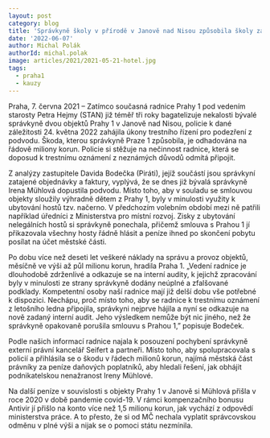 ```yaml
---
layout: post
category: blog
title: 'Správkyně školy v přírodě v Janově nad Nisou způsobila školy za miliony, radnice nechce věc s policií řešit'
date: '2022-06-07'
author: Michal Polák
authorId: michal.polak
image: articles/2021/2021-05-21-hotel.jpg
tags:
  - praha1
  - kauzy
---
```


Praha, 7. června 2021 – Zatímco současná radnice Prahy 1 pod vedením starosty Petra Hejmy (STAN) již téměř tři roky bagatelizuje nekalosti bývalé správkyně dvou objektů Prahy 1 v Janově nad Nisou, policie k dané záležitosti 24. května 2022 zahájila úkony trestního řízení  pro podezření z podvodu. Škoda, kterou správkyně Praze 1 způsobila, je odhadována  na řádově miliony korun. Policie si stěžuje na nečinnost radnice, která se doposud k trestnímu oznámení z neznámých důvodů odmítá připojit.

Z analýzy zastupitele Davida Bodečka (Piráti), jejíž součástí jsou správkyní zatajené objednávky a faktury, vyplývá, že se dnes již bývalá správkyně Irena Mühlová dopustila podvodu. Místo toho, aby v souladu se smlouvou objekty sloužily výhradně dětem z Prahy 1, byly v minulosti využity k ubytování hostů tzv. načerno. V předchozím volebním období mezi ně patřili například úředníci z Ministerstva pro místní rozvoj. Zisky z ubytování nelegálních hostů si správkyně ponechala, přičemž smlouva s Prahou 1 jí přikazovala všechny hosty řádně hlásit a peníze ihned po skončení pobytu posílat na účet městské části.

Po dobu více než deseti let veškeré náklady na správu a provoz objektů, měsíčně ve výši až půl milionu korun, hradila Praha 1. „Vedení radnice je dlouhodobě zdrženlivé a odkazuje se na interní audity, k jejichž zpracování byly v minulosti ze strany správkyně dodány neúplné a zfalšované podklady. Kompetentní osoby naší radnice mají již delší dobu vše potřebné k dispozici. Nechápu, proč místo toho, aby se radnice k trestnímu oznámení z letošního ledna připojila, správkyni nejprve hájila a nyní se odkazuje na nově zadaný interní audit. Jeho výsledkem nemůže být nic jiného, než že správkyně opakovaně porušila smlouvu s Prahou 1,” popisuje Bodeček.

Podle našich informací radnice najala k posouzení pochybení správkyně externí právní kancelář Seifert a partneři. Místo toho, aby spolupracovala s policií a přihlásila se o škodu v řádech milionů korun, najímá městská část právníky za peníze daňových poplatníků, aby hledali řešení, jak obhájit podnikatelskou nenažranost Ireny Mühlové. 

Na další peníze v souvislosti s objekty Prahy 1 v Janově si Mühlová přišla v roce 2020 v době pandemie covid-19. V rámci kompenzačního bonusu Antivir jí přišlo na konto více než 1,5 milionu korun, jak vychází z odpovědí ministerstva práce. A to přesto, že si od MČ nechala vyplatit správcovskou odměnu v plné výši a nijak se o pomoci státu nezmínila.  
